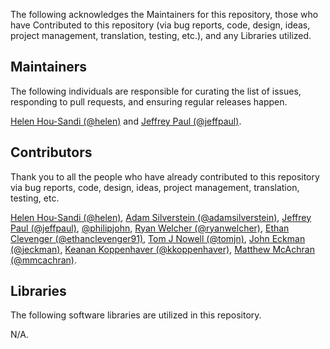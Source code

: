 The following acknowledges the Maintainers for this repository, those who have Contributed to this repository (via bug reports, code, design, ideas, project management, translation, testing, etc.), and any Libraries utilized.

## Maintainers

The following individuals are responsible for curating the list of issues, responding to pull requests, and ensuring regular releases happen.

[Helen Hou-Sandi (@helen)](https://github.com/helen) and [Jeffrey Paul (@jeffpaul)](https://github.com/jeffpaul).

## Contributors

Thank you to all the people who have already contributed to this repository via bug reports, code, design, ideas, project management, translation, testing, etc.

[Helen Hou-Sandi (@helen)](https://github.com/helen), [Adam Silverstein (@adamsilverstein)](https://github.com/adamsilverstein), [Jeffrey Paul (@jeffpaul)](https://github.com/jeffpaul), [@philipjohn](https://github.com/philipjohn), [Ryan Welcher (@ryanwelcher)](https://github.com/ryanwelcher), [Ethan Clevenger (@ethanclevenger91)](https://github.com/ethanclevenger91), [Tom J Nowell (@tomjn)](https://github.com/tomjn), [John Eckman (@jeckman)](https://github.com/jeckman), [Keanan Koppenhaver (@kkoppenhaver)](https://github.com/kkoppenhaver), [Matthew McAchran (@mmcachran)](https://github.com/mmcachran).

## Libraries

The following software libraries are utilized in this repository.

N/A.
